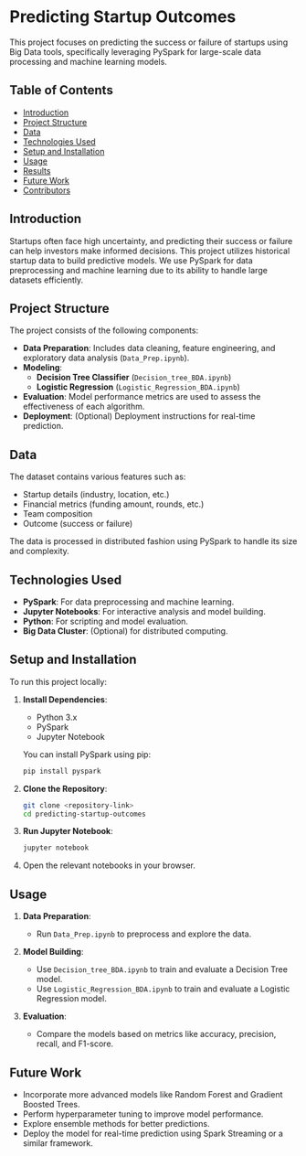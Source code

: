 # Predicting Startup Outcomes

This project focuses on predicting the success or failure of startups using Big Data tools, specifically leveraging PySpark for large-scale data processing and machine learning models.

## Table of Contents

- [Introduction](#introduction)
- [Project Structure](#project-structure)
- [Data](#data)
- [Technologies Used](#technologies-used)
- [Setup and Installation](#setup-and-installation)
- [Usage](#usage)
- [Results](#results)
- [Future Work](#future-work)
- [Contributors](#contributors)

## Introduction

Startups often face high uncertainty, and predicting their success or failure can help investors make informed decisions. This project utilizes historical startup data to build predictive models. We use PySpark for data preprocessing and machine learning due to its ability to handle large datasets efficiently.

## Project Structure

The project consists of the following components:

- **Data Preparation**: Includes data cleaning, feature engineering, and exploratory data analysis (`Data_Prep.ipynb`).
- **Modeling**:
  - **Decision Tree Classifier** (`Decision_tree_BDA.ipynb`)
  - **Logistic Regression** (`Logistic_Regression_BDA.ipynb`)
- **Evaluation**: Model performance metrics are used to assess the effectiveness of each algorithm.
- **Deployment**: (Optional) Deployment instructions for real-time prediction.

## Data

The dataset contains various features such as:

- Startup details (industry, location, etc.)
- Financial metrics (funding amount, rounds, etc.)
- Team composition
- Outcome (success or failure)

The data is processed in distributed fashion using PySpark to handle its size and complexity.

## Technologies Used

- **PySpark**: For data preprocessing and machine learning.
- **Jupyter Notebooks**: For interactive analysis and model building.
- **Python**: For scripting and model evaluation.
- **Big Data Cluster**: (Optional) for distributed computing.

## Setup and Installation

To run this project locally:

1. **Install Dependencies**:
   - Python 3.x
   - PySpark
   - Jupyter Notebook

   You can install PySpark using pip:
   ```bash
   pip install pyspark
   ```

2. **Clone the Repository**:
   ```bash
   git clone <repository-link>
   cd predicting-startup-outcomes
   ```

3. **Run Jupyter Notebook**:
   ```bash
   jupyter notebook
   ```

4. Open the relevant notebooks in your browser.

## Usage

1. **Data Preparation**:
   - Run `Data_Prep.ipynb` to preprocess and explore the data.
   
2. **Model Building**:
   - Use `Decision_tree_BDA.ipynb` to train and evaluate a Decision Tree model.
   - Use `Logistic_Regression_BDA.ipynb` to train and evaluate a Logistic Regression model.

3. **Evaluation**:
   - Compare the models based on metrics like accuracy, precision, recall, and F1-score.


## Future Work

- Incorporate more advanced models like Random Forest and Gradient Boosted Trees.
- Perform hyperparameter tuning to improve model performance.
- Explore ensemble methods for better predictions.
- Deploy the model for real-time prediction using Spark Streaming or a similar framework.
